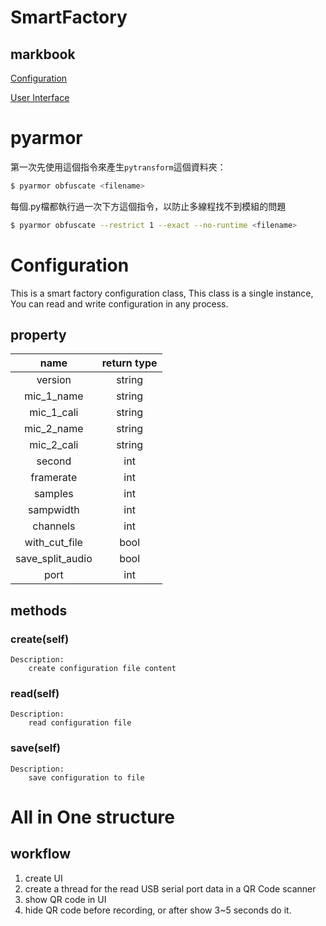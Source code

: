 # SmartFactory
## markbook
[Configuration](#Configuration)

[User Interface](#user-interface)

# pyarmor

第一次先使用這個指令來產生`pytransform`這個資料夾：
```bash
$ pyarmor obfuscate <filename>
```

每個.py檔都執行過一次下方這個指令，以防止多線程找不到模組的問題
```bash
$ pyarmor obfuscate --restrict 1 --exact --no-runtime <filename>
```

# Configuration
This is a smart factory configuration class, This class is a single instance, You can read and write configuration in any process.

## property
| name | return type |
|:---:|:---:|
| version | string |
| mic_1_name | string |
| mic_1_cali | string |
| mic_2_name | string |
| mic_2_cali | string |
| second | int |
| framerate | int |
| samples | int |
| sampwidth | int |
| channels | int |
| with_cut_file | bool |
| save_split_audio | bool |
| port | int |


## methods

### create(self)
```
Description:
    create configuration file content
```

### read(self)
```
Description:
    read configuration file
```

### save(self)
```
Description:
    save configuration to file
```



# All in One structure

## workflow
1. create UI
2. create a thread for the read USB serial port data in a QR Code scanner
3. show QR code in UI
4. hide QR code before recording, or after show 3~5 seconds do it.
